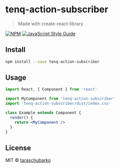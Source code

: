 # tenq-action-subscriber

> Made with create-react-library

[![NPM](https://img.shields.io/npm/v/tenq-action-subscriber.svg)](https://www.npmjs.com/package/tenq-action-subscriber) [![JavaScript Style Guide](https://img.shields.io/badge/code_style-standard-brightgreen.svg)](https://standardjs.com)

## Install

```bash
npm install --save tenq-action-subscriber
```

## Usage

```jsx
import React, { Component } from 'react'

import MyComponent from 'tenq-action-subscriber'
import 'tenq-action-subscriber/dist/index.css'

class Example extends Component {
  render() {
    return <MyComponent />
  }
}
```

## License

MIT © [taraschubarko](https://github.com/taraschubarko)
